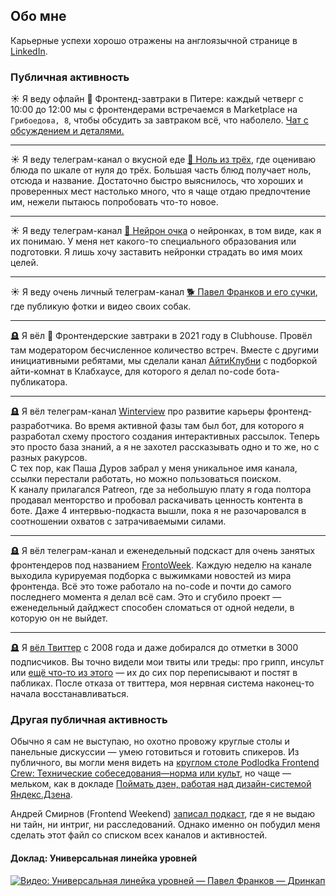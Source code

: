 ## Обо мне
Карьерные успехи хорошо отражены на англоязычной странице в [LinkedIn](https://ru.linkedin.com/in/frankov).

### Публичная активность
☀️ Я веду офлайн 🥞 Фронтенд-завтраки в Питере: каждый четверг с 10:00 до 12:00 мы с фронтендерами встречаемся в Marketplace на `Грибоедова, 8`, чтобы обсудить за завтраком всё, что наболело. [Чат с обсуждением и деталями.](https://t.me/spb_frontend_chat)

---
☀️ Я веду телеграм-канал о вкусной еде [🍮 Ноль из трёх](https://t.me/zero_of_three), где оцениваю блюда по шкале от нуля до трёх. Большая часть блюд получает ноль, отсюда и название. Достаточно быстро выяснилось, что хороших и проверенных мест настолько много, что я чаще отдаю предпочтение им, нежели пытаюсь попробовать что-то новое.

---
☀️ Я веду телеграм-канал [🥐 Нейрон очка](https://t.me/neuronochka) о нейронках, в том виде, как я их понимаю. У меня нет какого-то специального образования или подготовки. Я лишь хочу заставить нейронки страдать во имя моих целей.

---
☀️ Я веду очень личный телеграм-канал [🐕 Павел Франков и его сучки](https://t.me/pavel_frankov), где публикую фотки и видео своих собак.

---
🪦 Я вёл 🥞 Фронтендерские завтраки в 2021 году в Clubhouse. Провёл там модератором бесчисленное количество встреч. Вместе с другими инициативными ребятами, мы сделали канал [АйтиКлубни](https://t.me/+ssFNzT-nFaQ0MDQ6) с подборкой айти-комнат в Клабхаусе, для которого я делал no-code бота-публикатора.

---
🪦 Я вёл телеграм-канал [Winterview](https://t.me/winterview404) про развитие карьеры фронтенд-разработчика. Во время активной фазы там был бот, для которого я разработал схему простого создания интерактивных рассылок. Теперь это просто база знаний, а я не захотел рассказывать одно и то же, но с разных ракурсов.  
С тех пор, как Паша Дуров забрал у меня уникальное имя канала, ссылки перестали работать, но можно пользоваться поиском.  
К каналу прилагался Patreon, где за небольшую плату я года полтора продавал менторство и пробовал раскачивать ценность контента в боте.
Даже 4 интервью-подкаста вышли, пока я не разочаровался в соотношении охватов с затрачиваемыми силами.

---
🪦 Я вёл телеграм-канал и еженедельный подскаст для очень занятых фронтендеров под названием [FrontoWeek](https://t.me/+U3ep85WOkJ-UYmj2). Каждую неделю на канале выходила курируемая подборка с выжимками новостей из мира фронтенда. Всё это тоже работало на no-code и почти до самого последнего момента я делал всё сам. Это и сгубило проект — еженедельный дайджест способен сломаться от одной недели, в которую он не выйдет.

---
🪦 Я [вёл Твиттер](https://twitter.com/twenty) с 2008 года и даже добирался до отметки в 3000 подписчиков. Вы точно видели мои твиты или треды: про грипп, инсульт или [ещё что-то из этого](https://twitter.com/twenty/status/1193139785398767616) — их до сих пор переписывают и постят в пабликах. После отказа от твиттера, моя нервная система наконец-то начала восстанавливаться.


### Другая публичная активность
Обычно я сам не выступаю, но охотно провожу круглые столы и панельные дискуссии — умею готовиться и готовить спикеров.
Из публичного, вы могли меня видеть на [круглом столе Podlodka Frontend Crew: Технические собеседования—норма или культ](https://www.youtube.com/watch?v=eOBBu2LLgxY), но чаще — мельком, как в докладе [Поймать дзен, работая над дизайн-системой Яндекс.Дзена](https://www.youtube.com/watch?v=1ZxDw-wovws).

Андрей Смирнов (Frontend Weekend) [записал подкаст](https://podcast.ru/e/3qRkL22AQ_O), где я не выдаю ни тайн, ни интриг, ни расследований. Однако именно он побудил меня сделать этот файл со списком всех каналов и активностей.

#### Доклад: Универсальная линейка уровней
[![Видео: Универсальная линейка уровней — Павел Франков — Дринкап](https://img.youtube.com/vi/dYY_0tkdcmw/0.jpg)](https://www.youtube.com/watch?v=dYY_0tkdcmw)
